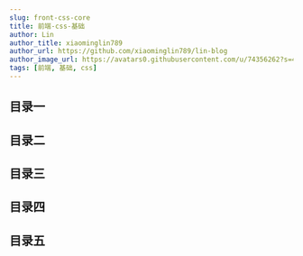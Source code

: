 ```yaml
---
slug: front-css-core
title: 前端-css-基础
author: Lin
author_title: xiaominglin789
author_url: https://github.com/xiaominglin789/lin-blog
author_image_url: https://avatars0.githubusercontent.com/u/74356262?s=400&v=4
tags: [前端, 基础, css]
---
```


## 目录一

## 目录二

## 目录三

## 目录四

## 目录五
